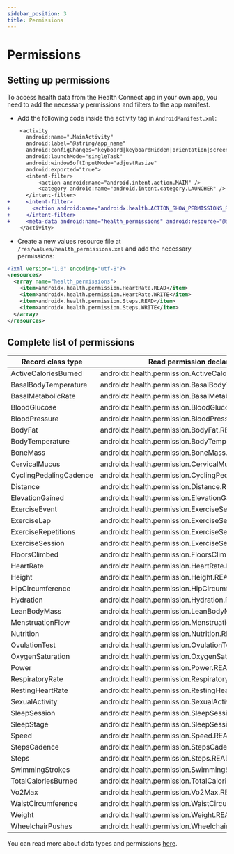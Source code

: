 ```yaml
---
sidebar_position: 3
title: Permissions
---
```


# Permissions

## Setting up permissions

To access health data from the Health Connect app in your own app, you need to add the necessary permissions and filters to the app manifest.

- Add the following code inside the activity tag in `AndroidManifest.xml`:

```diff title="android/src/main/AndroidManifest.xml"
    <activity
      android:name=".MainActivity"
      android:label="@string/app_name"
      android:configChanges="keyboard|keyboardHidden|orientation|screenLayout|screenSize|smallestScreenSize|uiMode"
      android:launchMode="singleTask"
      android:windowSoftInputMode="adjustResize"
      android:exported="true">
      <intent-filter>
          <action android:name="android.intent.action.MAIN" />
          <category android:name="android.intent.category.LAUNCHER" />
      </intent-filter>
+     <intent-filter>
+       <action android:name="androidx.health.ACTION_SHOW_PERMISSIONS_RATIONALE" />
+     </intent-filter>
+     <meta-data android:name="health_permissions" android:resource="@array/health_permissions" />
    </activity>
```

- Create a new values resource file at `/res/values/health_permissions.xml` and add the necessary permissions:

```xml title="android/src/main/res/values/health_permissions"
<?xml version="1.0" encoding="utf-8"?>
<resources>
  <array name="health_permissions">
    <item>androidx.health.permission.HeartRate.READ</item>
    <item>androidx.health.permission.HeartRate.WRITE</item>
    <item>androidx.health.permission.Steps.READ</item>
    <item>androidx.health.permission.Steps.WRITE</item>
  </array>
</resources>
```

## Complete list of permissions

|Record class type     |Read permission declaration                           |Write permission declaration                           |
|----------------------|------------------------------------------------------|-------------------------------------------------------|
|ActiveCaloriesBurned  |androidx.health.permission.ActiveCaloriesBurned.READ  |androidx.health.permission.ActiveCaloriesBurned.WRITE  |
|BasalBodyTemperature  |androidx.health.permission.BasalBodyTemperature.READ  |androidx.health.permission.BasalBodyTemperature.WRITE  |
|BasalMetabolicRate    |androidx.health.permission.BasalMetabolicRate.READ    |androidx.health.permission.BasalMetabolicRate.WRITE    |
|BloodGlucose          |androidx.health.permission.BloodGlucose.READ          |androidx.health.permission.BloodGlucose.WRITE          |
|BloodPressure         |androidx.health.permission.BloodPressure.READ         |androidx.health.permission.BloodPressure.WRITE         |
|BodyFat               |androidx.health.permission.BodyFat.READ               |androidx.health.permission.BodyFat.WRITE               |
|BodyTemperature       |androidx.health.permission.BodyTemperature.READ       |androidx.health.permission.BodyTemperature.WRITE       |
|BoneMass              |androidx.health.permission.BoneMass.READ              |androidx.health.permission.BoneMass.WRITE              |
|CervicalMucus         |androidx.health.permission.CervicalMucus.READ         |androidx.health.permission.CervicalMucus.WRITE         |
|CyclingPedalingCadence|androidx.health.permission.CyclingPedalingCadence.READ|androidx.health.permission.CyclingPedalingCadence.WRITE|
|Distance              |androidx.health.permission.Distance.READ              |androidx.health.permission.Distance.WRITE              |
|ElevationGained       |androidx.health.permission.ElevationGained.READ       |androidx.health.permission.ElevationGained.WRITE       |
|ExerciseEvent         |androidx.health.permission.ExerciseSession.READ       |androidx.health.permission.ExerciseSession.WRITE       |
|ExerciseLap           |androidx.health.permission.ExerciseSession.READ       |androidx.health.permission.ExerciseSession.WRITE       |
|ExerciseRepetitions   |androidx.health.permission.ExerciseSession.READ       |androidx.health.permission.ExerciseSession.WRITE       |
|ExerciseSession       |androidx.health.permission.ExerciseSession.READ       |androidx.health.permission.ExerciseSession.WRITE       |
|FloorsClimbed         |androidx.health.permission.FloorsClimbed.READ         |androidx.health.permission.FloorsClimbed.WRITE         |
|HeartRate             |androidx.health.permission.HeartRate.READ             |androidx.health.permission.HeartRate.WRITE             |
|Height                |androidx.health.permission.Height.READ                |androidx.health.permission.Height.WRITE                |
|HipCircumference      |androidx.health.permission.HipCircumference.READ      |androidx.health.permission.HipCircumference.WRITE      |
|Hydration             |androidx.health.permission.Hydration.READ             |androidx.health.permission.Hydration.WRITE             |
|LeanBodyMass          |androidx.health.permission.LeanBodyMass.READ          |androidx.health.permission.LeanBodyMass.WRITE          |
|MenstruationFlow      |androidx.health.permission.MenstruationFlow.READ      |androidx.health.permission.MenstruationFlow.WRITE      |
|Nutrition             |androidx.health.permission.Nutrition.READ             |androidx.health.permission.Nutrition.WRITE             |
|OvulationTest         |androidx.health.permission.OvulationTest.READ         |androidx.health.permission.OvulationTest.WRITE         |
|OxygenSaturation      |androidx.health.permission.OxygenSaturation.READ      |androidx.health.permission.OxygenSaturation.WRITE      |
|Power                 |androidx.health.permission.Power.READ                 |androidx.health.permission.Power.WRITE                 |
|RespiratoryRate       |androidx.health.permission.RespiratoryRate.READ       |androidx.health.permission.RespiratoryRate.WRITE       |
|RestingHeartRate      |androidx.health.permission.RestingHeartRate.READ      |androidx.health.permission.RestingHeartRate.WRITE      |
|SexualActivity        |androidx.health.permission.SexualActivity.READ        |androidx.health.permission.SexualActivity.WRITE        |
|SleepSession          |androidx.health.permission.SleepSession.READ          |androidx.health.permission.SleepSession.WRITE          |
|SleepStage            |androidx.health.permission.SleepSession.READ          |androidx.health.permission.SleepSession.WRITE          |
|Speed                 |androidx.health.permission.Speed.READ                 |androidx.health.permission.Speed.WRITE                 |
|StepsCadence          |androidx.health.permission.StepsCadence.READ          |androidx.health.permission.StepsCadence.WRITE          |
|Steps                 |androidx.health.permission.Steps.READ                 |androidx.health.permission.Steps.WRITE                 |
|SwimmingStrokes       |androidx.health.permission.SwimmingStrokes.READ       |androidx.health.permission.SwimmingStrokes.WRITE       |
|TotalCaloriesBurned   |androidx.health.permission.TotalCaloriesBurned.READ   |androidx.health.permission.TotalCaloriesBurned.WRITE   |
|Vo2Max                |androidx.health.permission.Vo2Max.READ                |androidx.health.permission.Vo2Max.WRITE                |
|WaistCircumference    |androidx.health.permission.WaistCircumference.READ    |androidx.health.permission.WaistCircumference.WRITE    |
|Weight                |androidx.health.permission.Weight.READ                |androidx.health.permission.Weight.WRITE                |
|WheelchairPushes      |androidx.health.permission.WheelchairPushes.READ      |androidx.health.permission.WheelchairPushes.WRITE      |

You can read more about data types and permissions [here](https://developer.android.com/guide/health-and-fitness/health-connect/data-and-data-types/data-types).
